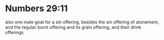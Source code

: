 # Numbers 29:11

also one male goat for a sin offering, besides the sin offering of atonement, and the regular burnt offering and its grain offering, and their drink offerings.
